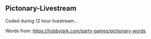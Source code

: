 ## Pictonary-Livestream
Coded during 12 hour livestream...

Words from: https://hobbylark.com/party-games/pictionary-words
